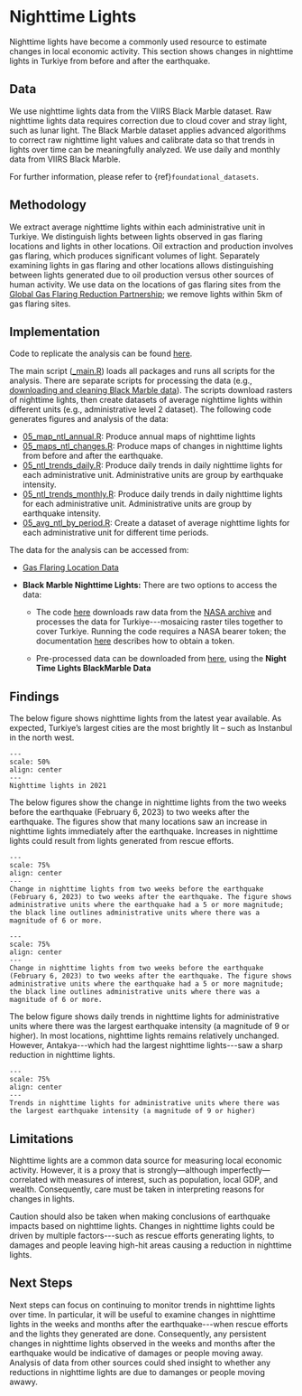 # Nighttime Lights

Nighttime lights have become a commonly used resource to estimate changes in local economic activity. This section shows changes in nighttime lights in Turkiye from before and after the earthquake.

## Data

We use nighttime lights data from the VIIRS Black Marble dataset. Raw nighttime lights data requires correction due to cloud cover and stray light, such as lunar light. The Black Marble dataset applies advanced algorithms to correct raw nighttime light values and calibrate data so that trends in lights over time can be meaningfully analyzed. We use daily and monthly data from VIIRS Black Marble.

For further information, please refer to {ref}`foundational_datasets`.

## Methodology

We extract average nighttime lights within each administrative unit in Turkiye. We distinguish lights between lights observed in gas flaring locations and lights in other locations. Oil extraction and production involves gas flaring, which produces significant volumes of light. Separately examining lights in gas flaring and other locations allows distinguishing between lights generated due to oil production versus other sources of human activity. We use data on the locations of gas flaring sites from the [Global Gas Flaring Reduction Partnership](https://www.worldbank.org/en/programs/gasflaringreduction); we remove lights within 5km of gas flaring sites.

## Implementation

Code to replicate the analysis can be found [here](URL).

The main script ([_main.R](https://github.com/datapartnership/syria-economic-monitor/tree/main/notebooks/ntl-analysis/_main.R)) loads all packages and runs all scripts for the analysis. There are separate scripts for processing the data (e.g., [downloading and cleaning Black Marble data](https://github.com/datapartnership/syria-economic-monitor/tree/main/notebooks/ntl-analysis/01_download_black_marble.R)). The scripts download rasters of nighttime lights, then create datasets of average nighttime lights within different units (e.g., administrative level 2 dataset). The following code generates figures and analysis of the data:

* [05_map_ntl_annual.R](URL): Produce annual maps of nighttime lights
* [05_maps_ntl_changes.R](URL): Produce maps of changes in nighttime lights from before and after the earthquake.
* [05_ntl_trends_daily.R](URL): Produce daily trends in daily nighttime lights for each administrative unit. Administrative units are group by earthquake intensity.
* [05_ntl_trends_monthly.R](URL): Produce daily trends in daily nighttime lights for each administrative unit. Administrative units are group by earthquake intensity.
* [05_avg_ntl_by_period.R](URL): Create a dataset of average nighttime lights for each administrative unit for different time periods.

The data for the analysis can be accessed from:

* [Gas Flaring Location Data](https://datacatalog.worldbank.org/search/dataset/0037743)

* __Black Marble Nighttime Lights:__ There are two options to access the data:

  * The code [here](https://github.com/datapartnership/syria-economic-monitor/blob/main/notebooks/ntl-analysis/01_download_black_marble.R) downloads raw data from the [NASA archive](https://ladsweb.modaps.eosdis.nasa.gov/missions-and-measurements/products/VNP46A3/) and processes the data for Turkiye---mosaicing raster tiles together to cover Turkiye. Running the code requires a NASA bearer token; the documentation [here](https://github.com/ramarty/blackmarbler) describes how to obtain a token.
  
  * Pre-processed data can be downloaded from [here](URL), using the __Night Time Lights BlackMarble Data__

## Findings

The below figure shows nighttime lights from the latest year available. As expected, Turkiye’s largest cities are the most brightly lit – such as Instanbul in the north west.

```{figure} ../../reports/figures/tur_ntl_bm_2021.png
---
scale: 50%
align: center
---
Nighttime lights in 2021
```

The below figures show the change in nighttime lights from the two weeks before the earthquake (February 6, 2023) to two weeks after the earthquake. The figures show that many locations saw an increase in nighttime lights immediately after the earthquake. Increases in nighttime lights could result from lights generated from rescue efforts.

```{figure} ../../reports/figures/ntl_adm2_map_raw.png
---
scale: 75%
align: center
---
Change in nighttime lights from two weeks before the earthquake (February 6, 2023) to two weeks after the earthquake. The figure shows administrative units where the earthquake had a 5 or more magnitude; the black line outlines administrative units where there was a magnitude of 6 or more.
```

```{figure} ../../reports/figures/ntl_adm2_map_cat.png
---
scale: 75%
align: center
---
Change in nighttime lights from two weeks before the earthquake (February 6, 2023) to two weeks after the earthquake. The figure shows administrative units where the earthquake had a 5 or more magnitude; the black line outlines administrative units where there was a magnitude of 6 or more.
```

The below figure shows daily trends in nighttime lights for administrative units where there was the largest earthquake intensity (a magnitude of 9 or higher). In most locations, nighttime lights remains relatively unchanged. However, Antakya---which had the largest nighttime lights---saw a sharp reduction in nighttime lights.

```{figure} ../../reports/figures/ntl_trends_daily_adm2_mi9.png
---
scale: 75%
align: center
---
Trends in nighttime lights for administrative units where there was the largest earthquake intensity (a magnitude of 9 or higher)
```

## Limitations

Nighttime lights are a common data source for measuring local economic activity. However, it is a proxy that is strongly—although imperfectly—correlated with measures of interest, such as population, local GDP, and wealth. Consequently, care must be taken in interpreting reasons for changes in lights.

Caution should also be taken when making conclusions of earthquake impacts based on nighttime lights. Changes in nighttime lights could be driven by multiple factors---such as rescue efforts generating lights, to damages and people leaving high-hit areas causing a reduction in nighttime lights. 

## Next Steps

Next steps can focus on continuing to monitor trends in nighttime lights over time. In particular, it will be useful to examine changes in nighttime lights in the weeks and months after the earthquake---when rescue efforts and the lights they generated are done. Consequently, any persistent changes in nighttime lights observed in the weeks and months after the earthquake would be indicative of damages or people moving away. Analysis of data from other sources could shed insight to whether any reductions in nighttime lights are due to damanges or people moving awawy. 

